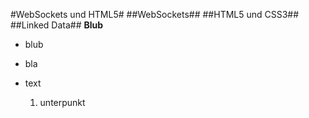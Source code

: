 #WebSockets und HTML5#
##WebSockets##
##HTML5 und CSS3##
##Linked Data##
__Blub__
* blub 
* bla

* text
  1. unterpunkt
